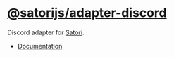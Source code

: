 # [@satorijs/adapter-discord](https://koishi.chat/plugins/adapter/discord.html)

Discord adapter for [Satori](https://github.com/satorijs/satori).

- [Documentation](https://koishi.chat/plugins/adapter/discord.html)

